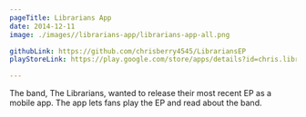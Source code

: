 ```yaml
---
pageTitle: Librarians App
date: 2014-12-11
image: ./images//librarians-app/librarians-app-all.png

githubLink: https://github.com/chrisberry4545/LibrariansEP
playStoreLink: https://play.google.com/store/apps/details?id=chris.librariansep

---
```

The band, The Librarians, wanted to release their most recent EP as a mobile app. The app lets fans play the EP and read about the band.
